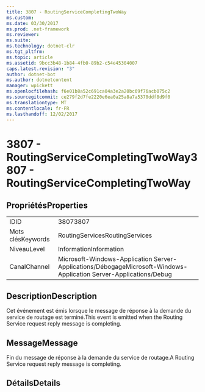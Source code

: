 ```yaml
---
title: 3807 - RoutingServiceCompletingTwoWay
ms.custom: 
ms.date: 03/30/2017
ms.prod: .net-framework
ms.reviewer: 
ms.suite: 
ms.technology: dotnet-clr
ms.tgt_pltfrm: 
ms.topic: article
ms.assetid: 9bcc3b48-1b84-4fb0-89b2-c54e45304007
caps.latest.revision: "3"
author: dotnet-bot
ms.author: dotnetcontent
manager: wpickett
ms.openlocfilehash: f6e01b8a52c691ca04a3e2a20bc69f76acb075c2
ms.sourcegitcommit: ce279f2d7fe2220e6ea0a25a8a7a5370ddf8d9f0
ms.translationtype: MT
ms.contentlocale: fr-FR
ms.lasthandoff: 12/02/2017
---
```

# <a name="3807---routingservicecompletingtwoway"></a><span data-ttu-id="2554d-102">3807 - RoutingServiceCompletingTwoWay</span><span class="sxs-lookup"><span data-stu-id="2554d-102">3807 - RoutingServiceCompletingTwoWay</span></span>
## <a name="properties"></a><span data-ttu-id="2554d-103">Propriétés</span><span class="sxs-lookup"><span data-stu-id="2554d-103">Properties</span></span>  
  
|||  
|-|-|  
|<span data-ttu-id="2554d-104">ID</span><span class="sxs-lookup"><span data-stu-id="2554d-104">ID</span></span>|<span data-ttu-id="2554d-105">3807</span><span class="sxs-lookup"><span data-stu-id="2554d-105">3807</span></span>|  
|<span data-ttu-id="2554d-106">Mots clés</span><span class="sxs-lookup"><span data-stu-id="2554d-106">Keywords</span></span>|<span data-ttu-id="2554d-107">RoutingServices</span><span class="sxs-lookup"><span data-stu-id="2554d-107">RoutingServices</span></span>|  
|<span data-ttu-id="2554d-108">Niveau</span><span class="sxs-lookup"><span data-stu-id="2554d-108">Level</span></span>|<span data-ttu-id="2554d-109">Information</span><span class="sxs-lookup"><span data-stu-id="2554d-109">Information</span></span>|  
|<span data-ttu-id="2554d-110">Canal</span><span class="sxs-lookup"><span data-stu-id="2554d-110">Channel</span></span>|<span data-ttu-id="2554d-111">Microsoft-Windows-Application Server-Applications/Débogage</span><span class="sxs-lookup"><span data-stu-id="2554d-111">Microsoft-Windows-Application Server-Applications/Debug</span></span>|  
  
## <a name="description"></a><span data-ttu-id="2554d-112">Description</span><span class="sxs-lookup"><span data-stu-id="2554d-112">Description</span></span>  
 <span data-ttu-id="2554d-113">Cet événement est émis lorsque le message de réponse à la demande du service de routage est terminé.</span><span class="sxs-lookup"><span data-stu-id="2554d-113">This event is emitted when the Routing Service request reply message is completing.</span></span>  
  
## <a name="message"></a><span data-ttu-id="2554d-114">Message</span><span class="sxs-lookup"><span data-stu-id="2554d-114">Message</span></span>  
 <span data-ttu-id="2554d-115">Fin du message de réponse à la demande du service de routage.</span><span class="sxs-lookup"><span data-stu-id="2554d-115">A Routing Service request reply message is completing.</span></span>  
  
## <a name="details"></a><span data-ttu-id="2554d-116">Détails</span><span class="sxs-lookup"><span data-stu-id="2554d-116">Details</span></span>
